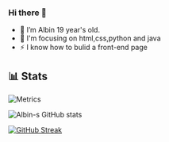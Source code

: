 ### Hi there 👋
 
- 🤭 I’m Albin 19 year's old.
- 🙂 I'm focusing on html,css,python and java
- ⚡ I know how to bulid a front-end page

## 📊 Stats

![Metrics](https://metrics.lecoq.io/Albin-Binu?template=classic&languages=1&activity=1&introduction=1&languages.limit=8&languages.sections=most-used&languages.colors=github&languages.threshold=0%25&languages.indepth=false&languages.analysis.timeout=15&languages.categories=markup%2C%20programming&languages.recent.categories=markup%2C%20programming&languages.recent.load=300&languages.recent.days=14&activity.limit=5&activity.load=300&activity.days=14&activity.filter=all&activity.visibility=all&activity.timestamps=false&introduction.title=true&config.timezone=Asia%2FKolkata)

![Albin-s GitHub stats](https://github-readme-stats.vercel.app/api?username=Albin-Binu&theme=nightowl&show_icons=true)

[![GitHub Streak](https://github-readme-streak-stats.herokuapp.com?user=Albin-Binu&theme=neon-dark&hide_border=true&date_format=M%20j%5B%2C%20Y%5D)](https://git.io/streak-stats)



